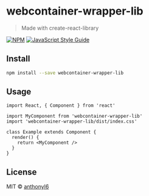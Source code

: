 # webcontainer-wrapper-lib

> Made with create-react-library

[![NPM](https://img.shields.io/npm/v/webcontainer-wrapper-lib.svg)](https://www.npmjs.com/package/webcontainer-wrapper-lib) [![JavaScript Style Guide](https://img.shields.io/badge/code_style-standard-brightgreen.svg)](https://standardjs.com)

## Install

```bash
npm install --save webcontainer-wrapper-lib
```

## Usage

```tsx
import React, { Component } from 'react'

import MyComponent from 'webcontainer-wrapper-lib'
import 'webcontainer-wrapper-lib/dist/index.css'

class Example extends Component {
  render() {
    return <MyComponent />
  }
}
```

## License

MIT © [anthonyl6](https://github.com/anthonyl6)
